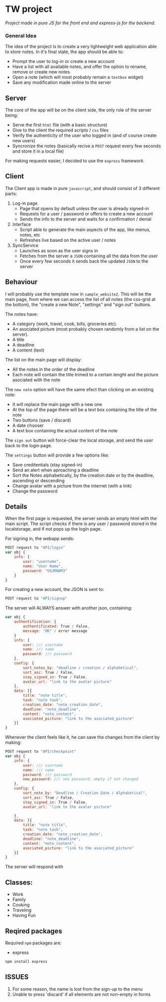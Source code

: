 # TW project

_Project made in pure JS for the front end and express-js for the backend._

### General Idea

The idea of the project is to create a very lightweight web application able to store notes.
In it's final state, the app should be able to:
* Prompt the user to log-in or create a new account
* Have a list with all available notes, and offer the option to rename, remove or create new notes
* Open a note (which will most probably remain a `textbox` widget)
* Save any modification made online to the server

## Server

The core of the app will be on the client side, the only role of the server being:
* Serve the first `html` file (with a basic structure)
* Give to the client the required scripts / `css` files
* Verify the authenticity of the user who logged in (and of course create new users)
* Syncronize the notes (basically recive a `POST` request every few seconds and store it in a local file)

For making requests easier, I decided to use the `express` framework.

## Client

The Client app is made in pure `javascript`, and should consist of 3 different parts:

1. Log-in page
    * Page that opens by default unless the user is already signed-in
    * Requests for a user / password or offers to create a new account
    * Sends the info to the server and waits for a confirmation / denial
2. Interface
    * Script able to generate the main aspects of the app, like menus, notes, etc
    * Refreshes live based on the active user / notes
3. SyncService
    * Launches as soon as the user signs in
    * Fetches from the server a `JSON` containing all the data from the user
    * Once every few seconds it sends back the updated `JSON` to the server


## Behaviour

I will probably use the template now in `sample_website2`.
This will be the main page, from where we can access the list of all notes (the css-grid at the bottom), the "create a new Note", "settings" and "sign out" buttons.

The notes have:
* A category (work, travel, cook, bills, groceries etc).
* An asociated picture (most probably chosen randomly from a list on the server).
* A title
* A deadline
* A content (text)

The list on the main page will display:
* All the notes in the order of the deadline
* Each note will contain the title trimed to a certain lenght and the picture asociated with the note

The `new note` option will have the same efect than clicking on an existing note:
* It will replace the main page with a new one
* At the top of the page there will be a text box containing the title of the note
* Two buttons (save / discard)
* A date chooser
* A text box containing the actual content of the note

The `sign out` button will force-clear the local storage, and send the user back to the login page.

The `settings` button will provide a few options like:
* Save creditentials (stay signed-in)
* Send an alert when aproaching a deadline
* Sort the Notes alphabetically, by the creation date or by the deadline, ascending or descending
* Change avatar with a picture from the internet (with a link)
* Change the password

## Details

When the first page is requested, the server sends an empty html with the main script.
The script checks if there is any user / password stored in the localstorage, and if not pops up the login page.

For signing in, the webapp sends:
```javascript
POST request to "API/login"
var obj {
    info: {
        user: "username",
        name: "User Name",
        password: "U$3RNAM3"
    }
}
```

For creating a new account, the JSON is sent to:
```javascript
POST request to "API/signup"
```

The server will ALWAYS answer with another json, containing:
```javascript
var obj {
    authentification: {
        authentificated: True / False,
        message: "OK" / error message
    }
    info: {
        user: /// username
        name: /// name
        password: /// password
    },
    config: {
        sort_notes_by: "deadline / creation / alphabetical",
        sort_asc: True / False,
        stay_signed_in: True / False,
        avatar_url: "link to the avatar picture"
    },
    data: [{
        title: "note title",
        task: "note task",
        creation_date: "note_creation_date",
        deadline: "note_deadline",
        content: "note_content",
        asociated_picture: "link to the asociated_picture"
    }]
}
```

Whenever the client feels like it, he can save the changes from the client by making:
```javascript
POST request to "API/checkpoint"
var obj {
    info: {
        user: /// username
        name: /// name
        password: /// password
        new_password: /// new password, empty if not changed
    },
    config: {
        sort_note_by: "Deadline / Creation Date / Alphabetical",
        sort_asc: True / False,
        stay_signed_in: True / False,
        avatar_url: "link to the avatar picture"

    },
    data: [{
        title: "note title",
        task: "note task",
        creation_date: "note_creation_date",
        deadline: "note_deadline",
        content: "note_content",
        asociated_picture: "link to the asociated_picture"
    }]
}
```

The server will respond with 

## Classes:
* Work
* Family
* Cooking
* Traveling
* Having Fun


## Reqired packages

Required `npm` packages are:
* express

``` bash
npm install express
```


## ISSUES

1. For some reason, the name is lost from the sign-up to the menu
1. Unable to press 'discard' if all elements are not non-empty in forms